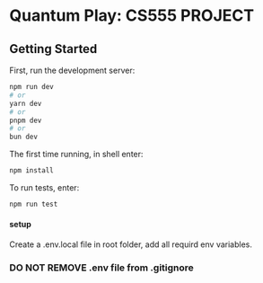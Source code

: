 # Quantum Play: CS555 PROJECT

## Getting Started

First, run the development server:

```bash
npm run dev
# or
yarn dev
# or
pnpm dev
# or
bun dev
```

The first time running, in shell enter:

```bash
npm install
```

To run tests, enter:

```bash
npm run test
```

#### setup

Create a .env.local file in root folder, add all requird env variables.

### DO NOT REMOVE .env file from .gitignore

